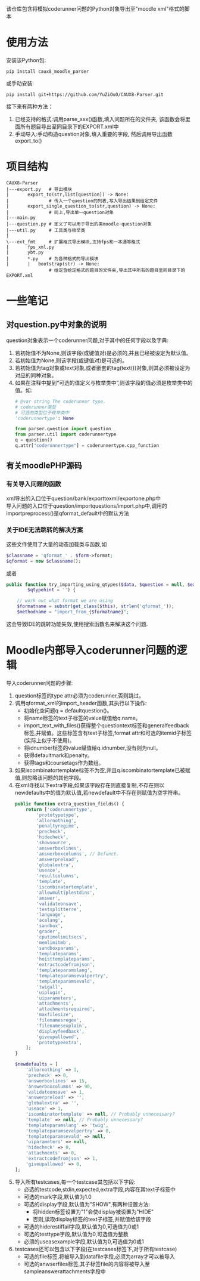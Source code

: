 该仓库包含将模拟coderunner问题的Python对象导出至"moodle xml"格式的脚本

# 使用方法
安装该Python包:
```shell
pip install caux8_moodle_parser
```
或手动安装:
```shell
pip install git+https://github.com/YuZiOuO/CAUX8-Parser.git
```
接下来有两种方法：
1. 已经支持的格式:调用parse_xxx()函数,填入问题所在的文件夹,
该函数会将里面所有题目导出至同目录下的EXPORT.xml中
2. 手动导入:手动构造question对象,填入重要的字段, 然后调用导出函数export_to()

# 项目结构
```text
CAUX8-Parser
|---export.py   # 导出模块
|       export_to(str,list[question]) -> None: 
|               # 传入一个question的列表,写入导出结果到给定文件
|       export_single_question_to(str,question) -> None: 
|               # 同上,导出单一question对象
|---main.py
|---question.py # 定义了可以用于导出的类moodle-question对象
|---util.py     # 工具类与枚举类
|
\---ext_fmt     # 扩展格式导出模块,支持fps和一本通等格式
|       fps_xml.py
|       ybt.py
|       *.py    # 为各种格式的导出模块
|       |   bootstrap(str) -> None: 
                # 给定含给定格式的题目的文件夹,导出其中所有的题目至同目录下的EXPORT.xml
```


# 一些笔记

## 对question.py中对象的说明
question对象表示一个coderunner问题,对于其中的任何字段以及字典:
1. 若初始值不为None,则该字段(或键值对)是必须的,并且已经被设定为默认值。
2. 若初始值为None,则该字段(或键值对)是可选的。
3. 若初始值为tag对象或text对象,或者嵌套的tag(text())对象,则其必须被设定为对应的同种对象。
4. 如果在注释中提到“可选的值定义与枚举类中”,则该字段的值必须是枚举类中的值。如:
   ```python
   # @var string The coderunner type.
   # coderunner类型
   # 可选的类型位于枚举类中
   'coderunnertype': None
   ```
   ```python
   from parser.question import question
   from parser.util import coderunnertype
   q = question()
   q.attr["coderunnertype"] = coderunnertype.cpp_function
   ```

## 有关moodlePHP源码

### 有关导入问题的函数

xml导出的入口位于question/bank/exporttoxml/exportone.php中  
导入问题的入口位于question/importquestions/import.php中,调用的importpreprocess()是qformat_default中的默认方法

### 关于IDE无法跳转的解决方案

这些文件使用了大量的动态加载类与函数,如
```php
$classname = 'qformat_' . $form->format;
$qformat = new $classname();
```
或者
```php
public function try_importing_using_qtypes($data, $question = null, $extra = null,
        $qtypehint = '') {

    // work out what format we are using
    $formatname = substr(get_class($this), strlen('qformat_'));
    $methodname = "import_from_{$formatname}";
```
这会导致IDE的跳转功能失效,使用搜索函数名来解决这个问题.

# Moodle内部导入coderunner问题的逻辑

导入coderunner问题的步骤:
1. question标签的type attr必须为coderunner,否则跳过。
2. 调用qformat_xml的import_header函数,其执行以下操作:
   - 初始化空问题q = defaultquestion()。
   - 将name标签的text子标签的value赋值给q.name。
   - import_text_with_files()获得整个questiontext标签和generalfeedback标签,并赋值。这些标签含有text子标签,format attr和可选的itemid子标签(实际上似乎不使用)。
   - 将idnumber标签的value赋值给q.idnumber,没有则为null。
   - 获得defaultmark和penalty。
   - 获得tags和coursetags作为数组。
3. 如果iscombinatortemplate标签不为空,并且q.iscombinatortemplate已被赋值,则忽略该问题的其他字段。
4. 在xml寻找以下extra字段,如果该字段存在则直接复制,不存在则以newdefaults中的值为默认值,若newdefault中不存在则赋值为空字符串。
    ```php
    public function extra_question_fields() {
        return ['coderunnertype',
            'prototypetype',
            'allornothing',
            'penaltyregime',
            'precheck',
            'hidecheck',
            'showsource',
            'answerboxlines',
            'answerboxcolumns', // Defunct.
            'answerpreload',
            'globalextra',
            'useace',
            'resultcolumns',
            'template',
            'iscombinatortemplate',
            'allowmultiplestdins',
            'answer',
            'validateonsave',
            'testsplitterre',
            'language',
            'acelang',
            'sandbox',
            'grader',
            'cputimelimitsecs',
            'memlimitmb',
            'sandboxparams',
            'templateparams',
            'hoisttemplateparams',
            'extractcodefromjson',
            'templateparamslang',
            'templateparamsevalpertry',
            'templateparamsevald',
            'twigall',
            'uiplugin',
            'uiparameters',
            'attachments',
            'attachmentsrequired',
            'maxfilesize',
            'filenamesregex',
            'filenamesexplain',
            'displayfeedback',
            'giveupallowed',
            'prototypeextra',
        ];
    }
   
    $newdefaults = [
        'allornothing' => 1,
        'precheck' => 0,
        'answerboxlines' => 15,
        'answerboxcolumns' => 90,
        'validateonsave' => 1,
        'answerpreload' => '',
        'globalextra' => '',
        'useace' => 1,
        'iscombinatortemplate' => null, // Probably unnecessary?
        'template' => null, // Probably unnecessary?
        'templateparamslang' => 'twig',
        'templateparamsevalpertry' => 0,
        'templateparamsevald' => null,
        'uiparameters' => null,
        'hidecheck' => 0,
        'attachments' => 0,
        'extractcodefromjson' => 1,
        'giveupallowed' => 0,
    ];
    ```
5. 导入所有testcases,每一个testcase其包括以下字段:
   - 必选的testcode,stdin,expected,extra字段,内容在其text子标签中
   - 可选的mark字段,默认值为1.0
   - 可选的display字段,默认值为"SHOW",有两种设置方法:
     - 将hidden标签设置为"1"会使display被设置为"HIDE"
     - 否则,读取display标签的text子标签,并赋值给该字段
   - 可选的hiderestiffail字段,默认值为0,可选值为0或1
   - 可选的testtype字段,默认值为0,可选值为整数
   - 必须的useasexample字段,默认值为0,可选值为0或1
6. testcases还可以包含以下字段(在testcases标签下,对于所有testcase)
   - 可选的file标签,将被导入到datafile字段,必须为array才可以被导入
   - 可选的anwserfiles标签,其子标签file的内容将被导入至sampleanswerattachments字段中
